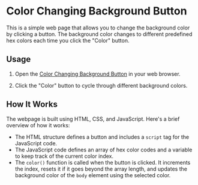 # Color Changing Background Button

This is a simple web page that allows you to change the background color by clicking a button. The background color changes to different predefined hex colors each time you click the "Color" button.

## Usage

1. Open the [Color Changing Background Button](https://yogesh-vasanthakumar.github.io/assignment10/index.html) in your web browser.

2. Click the "Color" button to cycle through different background colors.

## How It Works

The webpage is built using HTML, CSS, and JavaScript. Here's a brief overview of how it works:

- The HTML structure defines a button and includes a `script` tag for the JavaScript code.
- The JavaScript code defines an array of hex color codes and a variable to keep track of the current color index.
- The `color()` function is called when the button is clicked. It increments the index, resets it if it goes beyond the array length, and updates the background color of the `body` element using the selected color.


